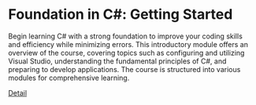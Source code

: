 # Foundation in C#: Getting Started

Begin learning C# with a strong foundation to improve your coding skills and efficiency while minimizing errors. This introductory module offers an overview of the course, covering topics such as configuring and utilizing Visual Studio, understanding the fundamental principles of C#, and preparing to develop applications. The course is structured into various modules for comprehensive learning. 

[Detail](https://eduitfree.com/courses/foundation-in-c-getting-started)